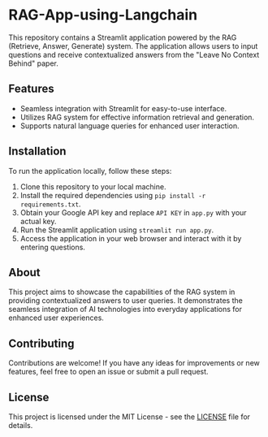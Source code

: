 # RAG-App-using-Langchain

This repository contains a Streamlit application powered by the RAG (Retrieve, Answer, Generate) system. The application allows users to input questions and receive contextualized answers from the "Leave No Context Behind" paper.

## Features

- Seamless integration with Streamlit for easy-to-use interface.
- Utilizes RAG system for effective information retrieval and generation.
- Supports natural language queries for enhanced user interaction.

## Installation

To run the application locally, follow these steps:

1. Clone this repository to your local machine.
2. Install the required dependencies using `pip install -r requirements.txt`.
3. Obtain your Google API key and replace `API KEY` in `app.py` with your actual key.
4. Run the Streamlit application using `streamlit run app.py`.
5. Access the application in your web browser and interact with it by entering questions.

## About

This project aims to showcase the capabilities of the RAG system in providing contextualized answers to user queries. It demonstrates the seamless integration of AI technologies into everyday applications for enhanced user experiences.

## Contributing

Contributions are welcome! If you have any ideas for improvements or new features, feel free to open an issue or submit a pull request.

## License

This project is licensed under the MIT License - see the [LICENSE](LICENSE) file for details.
